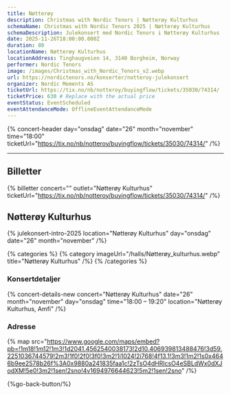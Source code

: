 ```yaml
---
title: Nøtterøy
description: Christmas with Nordic Tenors | Nøtterøy Kulturhus
schemaName: Christmas with Nordic Tenors 2025 | Nøtterøy Kulturhus
schemaDescription: Julekonsert med Nordic Tenors i Nøtterøy Kulturhus
date: 2025-11-26T18:00:00.000Z
duration: 80
locationName: Nøtterøy Kulturhus
locationAddress: Tinghaugveien 14, 3140 Borgheim, Norway
performer: Nordic Tenors
image: /images/Christmas_with_Nordic_Tenors_v2.webp
url: https://nordictenors.no/konserter/notteroy-julekonsert
organizer: Nordic Moments AS
ticketUrl: https://tix.no/nb/notteroy/buyingflow/tickets/35030/74314/
ticketPrice: 630 # Replace with the actual price
eventStatus: EventScheduled
eventAttendanceMode: OfflineEventAttendanceMode
---
```


{% concert-header day="onsdag" date="26" month="november" time="18:00" ticketUrl="https://tix.no/nb/notteroy/buyingflow/tickets/35030/74314/" /%}

---

## Billetter

{% billetter concert="" outlet="Nøtterøy Kulturhus" ticketUrl="https://tix.no/nb/notteroy/buyingflow/tickets/35030/74314/" /%}

## Nøtterøy Kulturhus

{% julekonsert-intro-2025 location="Nøtterøy Kulturhus" day="onsdag" date="26" month="november" /%}

{% categories %}
{% category imageUrl="/halls/Nøtterøy_kulturhus.webp" title="Nøtterøy Kulturhus" /%}
{% /categories %}

### Konsertdetaljer

{% concert-details-new concert="Nøtterøy Kulturhus" date="26" month="november" day="onsdag" time="18:00 – 19:20" location="Nøtterøy Kulturhus, Amfi" /%}

### Adresse

{% map src="https://www.google.com/maps/embed?pb=!1m18!1m12!1m3!1d2041.4562540038173!2d10.406939813488476!3d59.2251036744579!2m3!1f0!2f0!3f0!3m2!1i1024!2i768!4f13.1!3m3!1m2!1s0x4646b9ee2578b26f%3A0x9880a241835faa1c!2zTsO4dHRlcsO4eSBLdWx0dXJodXM!5e0!3m2!1sen!2sno!4v1694976644623!5m2!1sen!2sno" /%}

{%go-back-button/%}
